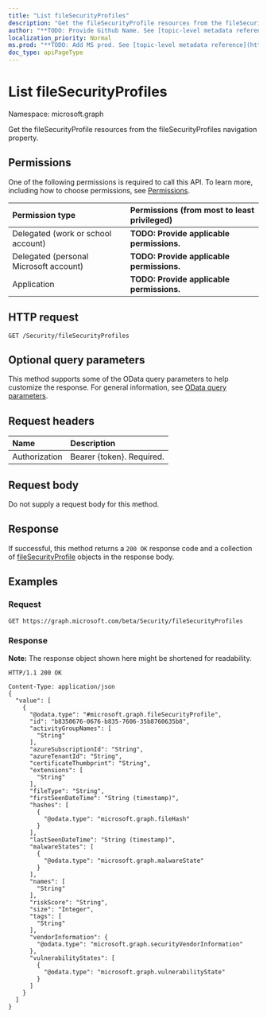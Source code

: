 ```yaml
---
title: "List fileSecurityProfiles"
description: "Get the fileSecurityProfile resources from the fileSecurityProfiles navigation property."
author: "**TODO: Provide Github Name. See [topic-level metadata reference](https://msgo.azurewebsites.net/add/document/guidelines/metadata.html#topic-level-metadata)**"
localization_priority: Normal
ms.prod: "**TODO: Add MS prod. See [topic-level metadata reference](https://msgo.azurewebsites.net/add/document/guidelines/metadata.html#topic-level-metadata)**"
doc_type: apiPageType
---
```


# List fileSecurityProfiles
Namespace: microsoft.graph

Get the fileSecurityProfile resources from the fileSecurityProfiles navigation property.

## Permissions
One of the following permissions is required to call this API. To learn more, including how to choose permissions, see [Permissions](/graph/permissions-reference).

|Permission type|Permissions (from most to least privileged)|
|:---|:---|
|Delegated (work or school account)|**TODO: Provide applicable permissions.**|
|Delegated (personal Microsoft account)|**TODO: Provide applicable permissions.**|
|Application|**TODO: Provide applicable permissions.**|

## HTTP request

<!-- {
  "blockType": "ignored"
}
-->
``` http
GET /Security/fileSecurityProfiles
```

## Optional query parameters
This method supports some of the OData query parameters to help customize the response. For general information, see [OData query parameters](/graph/query-parameters).

## Request headers
|Name|Description|
|:---|:---|
|Authorization|Bearer {token}. Required.|

## Request body
Do not supply a request body for this method.

## Response

If successful, this method returns a `200 OK` response code and a collection of [fileSecurityProfile](../resources/filesecurityprofile.md) objects in the response body.

## Examples

### Request
<!-- {
  "blockType": "request",
  "name": "get_filesecurityprofile"
}
-->
``` http
GET https://graph.microsoft.com/beta/Security/fileSecurityProfiles
```


### Response
**Note:** The response object shown here might be shortened for readability.
<!-- {
  "blockType": "response",
  "truncated": true,
  "@odata.type": "Collection(microsoft.graph.fileSecurityProfile)"
}
-->
``` http
HTTP/1.1 200 OK

Content-Type: application/json
{
  "value": [
    {
      "@odata.type": "#microsoft.graph.fileSecurityProfile",
      "id": "b8350676-0676-b835-7606-35b8760635b8",
      "activityGroupNames": [
        "String"
      ],
      "azureSubscriptionId": "String",
      "azureTenantId": "String",
      "certificateThumbprint": "String",
      "extensions": [
        "String"
      ],
      "fileType": "String",
      "firstSeenDateTime": "String (timestamp)",
      "hashes": [
        {
          "@odata.type": "microsoft.graph.fileHash"
        }
      ],
      "lastSeenDateTime": "String (timestamp)",
      "malwareStates": [
        {
          "@odata.type": "microsoft.graph.malwareState"
        }
      ],
      "names": [
        "String"
      ],
      "riskScore": "String",
      "size": "Integer",
      "tags": [
        "String"
      ],
      "vendorInformation": {
        "@odata.type": "microsoft.graph.securityVendorInformation"
      },
      "vulnerabilityStates": [
        {
          "@odata.type": "microsoft.graph.vulnerabilityState"
        }
      ]
    }
  ]
}
```

